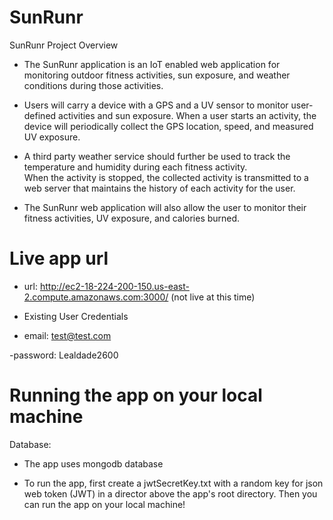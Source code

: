 # SunRunr

SunRunr Project Overview

- The SunRunr application is an IoT enabled web application for monitoring outdoor fitness activities, sun exposure, and weather conditions during those activities.

- Users will carry a device with a GPS and a UV sensor to monitor user-defined activities and sun exposure. When a user starts an activity, the device will periodically collect the GPS location, speed, and measured UV exposure.

- A third party weather service should further be used to track the temperature and humidity during each fitness activity.  
  When the activity is stopped, the collected activity is transmitted to a web server that maintains the history of each activity for the user.
- The SunRunr web application will also allow the user to monitor their fitness activities, UV exposure, and calories burned.

# Live app url

- url: http://ec2-18-224-200-150.us-east-2.compute.amazonaws.com:3000/ (not live at this time)

- Existing User Credentials

- email: test@test.com

-password: Lealdade2600

# Running the app on your local machine

Database:

- The app uses mongodb database

- To run the app, first create a jwtSecretKey.txt with a random key for json web token (JWT) in a director above the app's root directory. Then you can run the app on your local machine!
